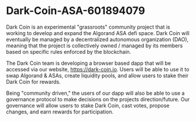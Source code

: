 # Dark-Coin-ASA-601894079
Dark Coin is an experimental "grassroots" community project that is working to develop and expand the Algorand ASA defi space. Dark Coin will eventually be managed by a decentralized autonomous organization (DAO), meaning that the project is collectively owned / managed by its members based on specific rules enforced by the blockchain.


The Dark Coin team is developing a browser based dapp that will be accessed via our website, https://dark-coin.io. Users will be able to use it to swap Algorand & ASAs, create liquidity pools, and allow users to stake their Dark Coin for rewards.

Being "community driven," the users of our dapp will also be able to use a governance protocol to make decisions on the projects direction/future. Our governance will allow users to stake Dark Coin, cast votes, propose changes, and earn rewards for participation.
